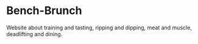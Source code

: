 # Bench-Brunch
Website about training and tasting, ripping and dipping, meat and muscle, deadlifting and dining.
